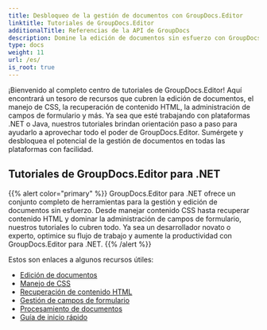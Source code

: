 ```yaml
---
title: Desbloqueo de la gestión de documentos con GroupDocs.Editor
linktitle: Tutoriales de GroupDocs.Editor
additionalTitle: Referencias de la API de GroupDocs
description: Domine la edición de documentos sin esfuerzo con GroupDocs.Editor para .NET y Java. ¡Agilice el flujo de trabajo, administre CSS, recupere contenido HTML y más!
type: docs
weight: 11
url: /es/
is_root: true
---
```


¡Bienvenido al completo centro de tutoriales de GroupDocs.Editor! Aquí encontrará un tesoro de recursos que cubren la edición de documentos, el manejo de CSS, la recuperación de contenido HTML, la administración de campos de formulario y más. Ya sea que esté trabajando con plataformas .NET o Java, nuestros tutoriales brindan orientación paso a paso para ayudarlo a aprovechar todo el poder de GroupDocs.Editor. Sumérgete y desbloquea el potencial de la gestión de documentos en todas las plataformas con facilidad.


## Tutoriales de GroupDocs.Editor para .NET
{{% alert color="primary" %}}
GroupDocs.Editor para .NET ofrece un conjunto completo de herramientas para la gestión y edición de documentos sin esfuerzo. Desde manejar contenido CSS hasta recuperar contenido HTML y dominar la administración de campos de formulario, nuestros tutoriales lo cubren todo. Ya sea un desarrollador novato o experto, optimice su flujo de trabajo y aumente la productividad con GroupDocs.Editor para .NET.
{{% /alert %}}

Estos son enlaces a algunos recursos útiles:
 
- [Edición de documentos](./net/document-editing/)
- [Manejo de CSS](./net/css-handling/)
- [Recuperación de contenido HTML](./net/html-content-retrieval/)
- [Gestión de campos de formulario](./net/form-field-management/)
- [Procesamiento de documentos](./net/document-processing/)
- [Guía de inicio rápido](./net/quick-start-guide/)